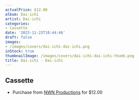 ```yaml
---
actualPrice: $12.00
album: Dai-ichi
artist: Dai-ichi
categories:
- Cassette
date: '2023-11-23T18:44:46'
draft: false
images:
- /images/covers/dai-ichi-dai-ichi.png
inStock: true
thumbnailImage: /images/covers/dai-ichi-dai-ichi-thumb.png
title: Dai-ichi - Dai-ichi
---
```


## Cassette
* Purchase from [NWN Productions](http://shop.nwnprod.com/index.php?route=product/product&path=73&product_id=35177&sort=pd.name&order=ASC) for $12.00
